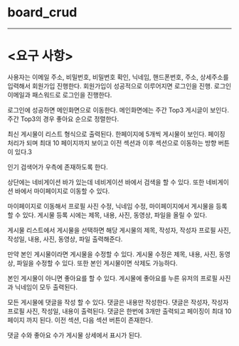 # board_crud
-----
# <요구 사항>
사용자는 이메일 주소, 비밀번호, 비밀번호 확인, 닉네임, 핸드폰번호, 주소, 상세주소를 입력해서 회원가입 진행한다.
회원가입이 성공적으로 이루어지면 로그인을 진행.
로그인 이메일과 패스워드로 로그인을 진행한다.

로그인에 성공하면 메인화면으로 이동한다.
메인화면에는 주간 Top3 게시글이 보인다.
주간 Top3의 경우 좋아요 순으로 정렬한다.

최신 게시물이 리스트 형식으로 출력된다.
한페이지에 5개씩 게시물이 보인다.
페이징 처리가 되며 최대 10 페이지까지 보이고 이전 섹션과 이후 섹션으로 이동하는 방향 버튼이 있다.3

인기 검색어가 우측에 존재하도록 한다.

상단에는 네비게이션 바가 있는데 네비게이션 바에서 검색을 할 수 있다.
또한 네비게이션 바에서 마이페이지로 이동할 수 있다.

마이페이지로 이동해서 프로필 사진 수정, 닉네임 수정, 마이페이지에서 게시물을 등록할 수 있다.
게시물 등록 시에는 제목, 내용, 사진, 동영상, 파일을 올릴 수 있다.

게시물 리스트에서 게시물을 선택하면 해당 게시물의 제목, 작성자, 작성자 프로필 사진, 작성일, 내용, 사진, 동영상, 파일 출력해준다.

만약 본인 게시물이라면 게시물을 수정할 수 있다.
게시물 수정은 제목, 내용, 사진, 동영상, 파일을 수정할 수 있다.
또한 본인 게시물이면 삭제도 가능하다.

본인 게시물이 아니면 좋아요를 할 수 있다.
게시물에 좋아요를 누른 유저의 프로필 사진과 닉네임이 모두 출력된다.

모든 게시물에 댓글을 작성 할 수 있다.
댓글은 내용만 작성한다.
댓글은 작성자, 작성자 프로필 사진, 작성일, 내용이 출력된다.
댓글은 한번에 3개만 출력되고 페이징이 최대 10페이지 까지 된다.
이전 섹션, 다음 섹션 버튼이 존재한다.

댓글 수와 좋아요 수가 게시물 상세에서 표시가 된다.
